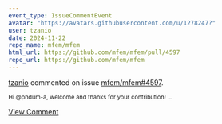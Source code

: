 ```yaml
---
event_type: IssueCommentEvent
avatar: "https://avatars.githubusercontent.com/u/1278247?"
user: tzanio
date: 2024-11-22
repo_name: mfem/mfem
html_url: https://github.com/mfem/mfem/pull/4597
repo_url: https://github.com/mfem/mfem
---
```


<a href='https://github.com/tzanio' target='_blank'>tzanio</a> commented on issue <a href='https://github.com/mfem/mfem/pull/4597' target='_blank'>mfem/mfem#4597</a>.

<small>Hi @phdum-a, welcome and thanks for your contribution!...</small>

<a href='https://github.com/mfem/mfem/pull/4597' target='_blank'>View Comment</a>